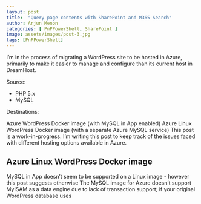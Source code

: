 ```yaml
---
layout: post
title:  "Query page contents with SharePoint and M365 Search"
author: Arjun Menon
categories: [ PnPPowerShell, SharePoint ]
image: assets/images/post-3.jpg
tags: [PnPPowerShell]
---
```


I’m in the process of migrating a WordPress site to be hosted in Azure, primarily to make it easier to manage and configure than its current host in DreamHost.

Source:

- PHP 5.x
- MySQL

Destinations:

Azure WordPress Docker image (with MySQL in App enabled)
Azure Linux WordPress Docker image (with a separate Azure MySQL service)
This post is a work-in-progress. I’m writing this post to keep track of the issues faced with different hosting options available in Azure.

## Azure Linux WordPress Docker image

MySQL in App doesn’t seem to be supported on a Linux image - however this post suggests otherwise
The MySQL image for Azure doesn’t support MyISAM as a data engine due to lack of transaction support; if your original WordPress database uses
